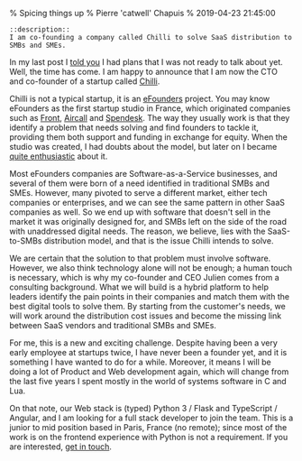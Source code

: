 % Spicing things up
% Pierre 'catwell' Chapuis
% 2019-04-23 21:45:00

    ::description::
    I am co-founding a company called Chilli to solve SaaS distribution to SMBs and SMEs.

In my last post I [told you](https://blog.separateconcerns.com/2019-02-15-goodbye-lima.html#what-are-you-going-to-do-next) I had plans that I was not ready to talk about yet. Well, the time has come. I am happy to announce that I am now the CTO and co-founder of a startup called [Chilli](https://www.efounders.com/companies/chilli).

Chilli is not a typical startup, it is an [eFounders](https://www.efounders.com) project. You may know eFounders as the first startup studio in France, which originated companies such as [Front](https://frontapp.com), [Aircall](https://aircall.io) and [Spendesk](https://www.spendesk.com). The way they usually work is that they identify a problem that needs solving and find founders to tackle it, providing them both support and funding in exchange for equity. When the studio was created, I had doubts about the model, but later on I became [quite enthusiastic](https://twitter.com/pchapuis/status/806463326842712067) about it.

Most eFounders companies are Software-as-a-Service businesses, and several of them were born of a need identified in traditional SMBs and SMEs. However, many pivoted to serve a different market, either tech companies or enterprises, and we can see the same pattern in other SaaS companies as well. So we end up with software that doesn't sell in the market it was originally designed for, and SMBs left on the side of the road with unaddressed digital needs. The reason, we believe, lies with the SaaS-to-SMBs distribution model, and that is the issue Chilli intends to solve.

We are certain that the solution to that problem must involve software. However, we also think technology alone will not be enough; a human touch is necessary, which is why my co-founder and CEO Julien comes from a consulting background. What we will build is a hybrid platform to help leaders identify the pain points in their companies and match them with the best digital tools to solve them. By starting from the customer's needs, we will work around the distribution cost issues and become the missing link between SaaS vendors and traditional SMBs and SMEs.

For me, this is a new and exciting challenge. Despite having been a very early employee at startups twice, I have never been a founder yet, and it is something I have wanted to do for a while. Moreover, it means I will be doing a lot of Product and Web development again, which will change from the last five years I spent mostly in the world of systems software in C and Lua.

On that note, our Web stack is (typed) Python 3 / Flask and TypeScript / Angular, and I am looking for a full stack developer to join the team. This is a junior to mid position based in Paris, France (no remote); since most of the work is on the frontend experience with Python is not a requirement. If you are interested, [get in touch](https://catwell.info).

